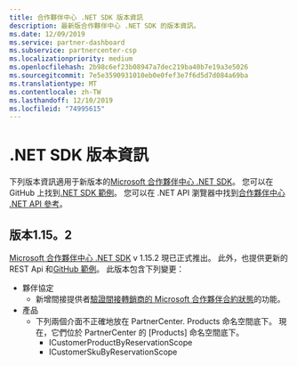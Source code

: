```yaml
---
title: 合作夥伴中心 .NET SDK 版本資訊
description: 最新版合作夥伴中心 .NET SDK 的版本資訊。
ms.date: 12/09/2019
ms.service: partner-dashboard
ms.subservice: partnercenter-csp
ms.localizationpriority: medium
ms.openlocfilehash: 2b98c6ef23b08947a7dec219ba40b7e19a3e5026
ms.sourcegitcommit: 7e5e3590931010eb0e0fef3e7f6d5d7d084a69ba
ms.translationtype: MT
ms.contentlocale: zh-TW
ms.lasthandoff: 12/10/2019
ms.locfileid: "74995615"
---
```

# <a name="net-sdk-release-notes"></a>.NET SDK 版本資訊

下列版本資訊適用于新版本的[Microsoft 合作夥伴中心 .NET SDK](https://www.nuget.org/packages/Microsoft.Store.PartnerCenter)。 您可以在 GitHub 上找到[.NET SDK 範例](https://github.com/Microsoft/Partner-Center-DotNet-Samples)。 您可以在 .NET API 瀏覽器中找到[合作夥伴中心 .NET API 參考](https://docs.microsoft.com/dotnet/api/?view=partnercenter-dotnet-latest)。

## <a name="version-1152"></a>版本1.15。2

[Microsoft 合作夥伴中心 .NET SDK](https://www.nuget.org/packages/Microsoft.Store.PartnerCenter/) v 1.15.2 現已正式推出。 此外，也提供更新的 REST Api 和[GitHub 範例](https://github.com/Microsoft/Partner-Center-DotNet-Samples)。 此版本包含下列變更：

* 夥伴協定
  * 新增間接提供者[驗證間接轉銷商的 Microsoft 合作夥伴合約狀態](verify-indirect-reseller-mpa-status.md)的功能。
* 產品
  * 下列兩個介面不正確地放在 PartnerCenter. Products 命名空間底下。 現在，它們位於 PartnerCenter 的 [Products] 命名空間底下。
    * ICustomerProductByReservationScope
    * ICustomerSkuByReservationScope
